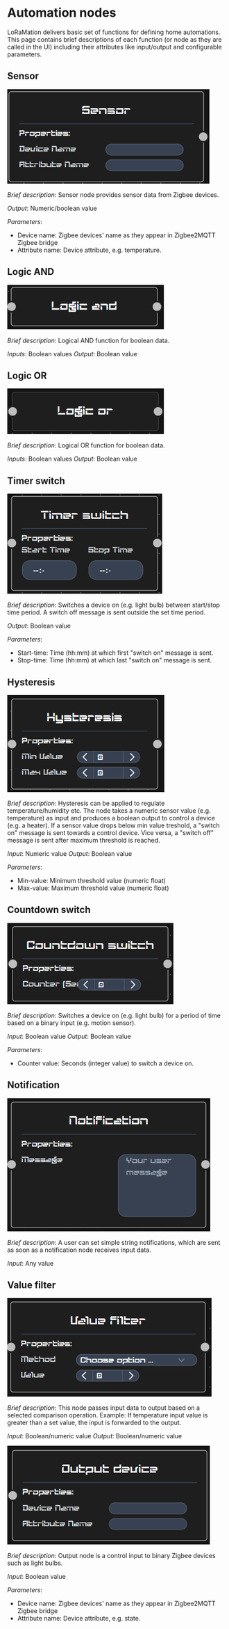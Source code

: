 # Automation nodes

LoRaMation delivers basic set of functions for defining home automations. This page contains brief descriptions of each function (or node as they are called in the UI)
including their attributes like input/output and configurable parameters.

## Sensor

![Sensor](../assets/uinode_sensor.png)

*Brief description*:
Sensor node provides sensor data from Zigbee devices. 

*Output*: Numeric/boolean value

*Parameters*:
- Device name: Zigbee devices' name as they appear in Zigbee2MQTT Zigbee bridge
- Attribute name: Device attribute, e.g. temperature.

## Logic AND

![And](../assets/uinode_and.png)

*Brief description*:
Logical AND function for boolean data.

*Inputs*: Boolean values
*Output*: Boolean value

## Logic OR

![Or](../assets/uinode_or.png)

*Brief description*:
Logical OR function for boolean data.

*Inputs*: Boolean values
*Output*: Boolean value

## Timer switch

![Timer](../assets/uinode_timer_switch.png)

*Brief description*:
Switches a device on (e.g. light bulb) between start/stop time period. A switch off message is sent outside the set time period.

*Output*: Boolean value

*Parameters*:
- Start-time: Time (hh:mm) at which first "switch on" message is sent.
- Stop-time: Time (hh:mm) at which last "switch on" message is sent.

## Hysteresis

![Hysteresis](../assets/uinode_hysteresis.png)

*Brief description*:
Hysteresis can be applied to regulate temperature/humidity etc.  The node takes a numeric sensor value (e.g. temperature) as input
and produces a boolean output to control a device (e.g. a heater). If a sensor value drops below min value treshold, a "switch on" message is sent towards a control device. Vice versa, a "switch off" message is sent after maximum threshold is reached.

*Input*: Numeric value
*Output*: Boolean value

*Parameters*:
- Min-value: Minimum threshold value (numeric float)
- Max-value: Maximum threshold value (numeric float)

## Countdown switch

![Countdown](../assets/uinode_countdown.png)

*Brief description*:
Switches a device on (e.g. light bulb) for a period of time based on a binary input (e.g. motion sensor).

*Input*: Boolean value
*Output*: Boolean value

*Parameters*:
- Counter value: Seconds (integer value) to switch a device on.

## Notification

![Notification](../assets/uinode_notification.png)

*Brief description*:
A user can set simple string notifications, which are sent as soon as a notification node receives input data.

*Input*: Any value

## Value filter

![Notification](../assets/uinode_value_filter.png)

*Brief description*:
This node passes input data to output based on a selected comparison operation. Example: If temperature input value is greater than a set value, the
input is forwarded to the output. 

*Input*: Boolean/numeric value
*Output*: Boolean/numeric value

![Output](../assets/uinode_output_device.png)

*Brief description*:
Output node is a control input to binary Zigbee devices such as light bulbs. 

*Input*: Boolean value

*Parameters*:
- Device name: Zigbee devices' name as they appear in Zigbee2MQTT Zigbee bridge
- Attribute name: Device attribute, e.g. state.